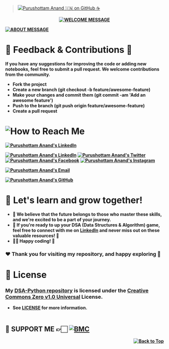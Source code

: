 > [![Purushottam Anand 🇮🇳 on GitHub ☕](https://github.com/creativepuru.png?size=100)](https://github.com/creativepuru "Purushottam Anand 🇮🇳 on GitHub ☕")

<b>

<div align="center"> 

[![WELCOME MESSAGE](https://readme-typing-svg.demolab.com?font=Calibri&size=28&duration=2000&pause=1000&multiline=true&width=750&height=80&lines=👋+WELCOME+TO+MY+DSA+PYTHON+🐍+REPOSITORY+📘)](https://github.com/creativepuru/DSA-Python)

</div>

[![ABOUT MESSAGE](https://readme-typing-svg.demolab.com?font=Calibri&size=22&duration=1000&pause=1000&multiline=true&width=1500&height=200&lines=📚+This+repository+contains+a+collection+of+codes+related+to+DSA+in+Python+🐍;🦾+Created+by+me+@creativepuru;✨+I+am+constantly+adding+new+contents.;💭+So+make+sure+to+check+back+often+🕙)](https://github.com/creativepuru)

<!--

# 📚 Table of Contents
- 🔰 ABOUT
- 💻 Getting Started
- 🔰 Description
- 📣 Feedback & Contributions 🤝
- 📲 How to reach me 💻
- 🚀 Let's learn and grow together!
- 📖 License
- 🤝 SUPPORT ME 👉🏻 Buy Me a Coffee ☕

# 🔰 ABOUT 
- ✨ I wanted to share some amazing free resources for learning Python! 🤓👨‍🎓👩‍🎓
- ✨ If you're interested in learning Python or want to enhance your skills, these resources are perfect for you! 🚀
- 🤓 Whether you're a beginner or an experienced programmer, these resources will help you enhance your skills and take your coding abilities to the next level. 💪

# 👨‍💻 Getting Started 
- To get started, you'll need to have `Python` installed on your computer. You can download the latest version of Python from the official website: https://www.python.org/downloads/
- You'll also need to have `Jupyter` installed. You can install it using `pip` using below commands :
```
pip install jupyter
```
- Once you have `Python` and `Jupyter` installed, you can `clone` this repository:
```
git clone https://github.com/creativepuru/Python-Basics.git
```
- Then, navigate to the directory where the repository was cloned and start Jupyter by using below commands :
```
cd <Python-Basics>
jupyter notebook
```
- This will open the `Jupyter notebook interface` in your default `web browser`. From here, you can navigate to the notebooks directory and open any of the notebooks to view the code examples.

# 🔰 Description
### The notebooks in this repository cover the following topics:
- Variables and data types
- Control structures (if/else statements, loops)
- Lists, tuples, and dictionaries
- Functions
- Classes and objects
- File input/output
- Exception Handling
### Each notebook contains code examples and explanations of the concepts being covered. I encourage you to experiment with the code and modify it to see what happens 🤓

-->

# 📣 Feedback & Contributions 🤝
If you have any suggestions for improving the code or adding new notebooks, feel free to submit a pull request. We welcome contributions from the community.

- Fork the project
- Create a new branch (git checkout -b feature/awesome-feature)
- Make your changes and commit them (git commit -am 'Add an awesome feature')
- Push to the branch (git push origin feature/awesome-feature)
- Create a pull request

<h1> <img src="https://readme-typing-svg.demolab.com?font=Calibri&size=28&duration=2000&pause=1000&multiline=true&width=600&height=40&lines=📲+How+to+reach+me+-+Social+Links+💻+" alt="How to Reach Me" /> </h1>

[![Purushottam Anand's LinkedIn](https://img.shields.io/badge/-📲%20Connect%20on%20Linkedin-blue?style=for-the-badge&logo=linkedin)](www.linkedin.com/comm/mynetwork/discovery-see-all?usecase=PEOPLE_FOLLOWS&followMember=creativepuru "Purushottam Anand's LinkedIn Profile")

[![Purushottam Anand's LinkedIn](https://img.shields.io/badge/-Linkedin-blue?style=flat-round&logo=linkedin)](www.linkedin.com/comm/mynetwork/discovery-see-all?usecase=PEOPLE_FOLLOWS&followMember=creativepuru "Purushottam Anand's LinkedIn Profile")    <!-- LinkedIn -->
[![Purushottam Anand's Twitter](https://img.shields.io/badge/-Twitter-white?style=flat-round&logo=twitter)](https://openinapp.co/twitterpuru "Purushottam Anand's Twitter Handle")               <!-- Twitter -->
[![Purushottam Anand's Facebook](https://img.shields.io/badge/-Facebook-white?style=flat-round&logo=facebook)](https://openinapp.co/fbpuru "Purushottam Anand's Facebook Profile")             <!-- Facebook -->
[![Purushottam Anand's Instagram](https://img.shields.io/badge/-Instagram-white?style=flat-round&logo=instagram)](https://openinapp.co/instapuru "Purushottam Anand's Instagram Profile")            <!-- Instagram -->

[![Purushottam Anand's Email](https://img.shields.io/badge/Gmail-use%20Desktop%20/%20Laptop%20to%20open%20Gmail-blue?style=social&logo=gmail)](https://openinapp.co/gmailpuru "Gmail - use Desktop / Laptop to open Gmail")

[![Purushottam Anand's GitHub](https://img.shields.io/badge/GitHub-❤️%20Sponsor%20me%20on%20GitHub-gr?style=for-the-badge&logo=github)](https://openinapp.co/githubpuru "Purushottam Anand's GitHub Page")

# 🚀 Let's learn and grow together!
- 🤖 We believe that the future belongs to those who master these skills, and we're excited to be a part of your journey. 
- 💪 If you're ready to up your DSA (Data Structures & Algorithm) game, feel free to connect with me on [LinkedIn](https://www.linkedin.com/in/creativepuru "Purushottam Anand on Linkedin") and never miss out on these valuable resources! 🚀
- 👨‍💻 Happy coding! 🎉

### ❤️ Thank you for visiting my repository, and happy exploring 🤗

# 📖 License
### My [DSA-Python repository](https://github.com/creativepuru/DSA-Python) is licensed under the [Creative Commons Zero v1.0 Universal](https://github.com/creativepuru/DSA-Python/blob/main/LICENSE.txt) License. 
- See [LICENSE](https://github.com/creativepuru/DSA-Python/blob/main/LICENSE.txt) for more information.
<br> </br>

## 🤝 SUPPORT ME 👉🏻 [![BMC](https://img.shields.io/badge/Buy%20Me%20a%20Coffee%20☕-%23FFDD00.svg?&style=for-the-badge&logo=buy-me-a-coffee&logoColor=black)](https://www.buymeacoffee.com/creativepuru)

<p align="right">
<a href="#top">
<img src="https://img.shields.io/static/v1?label&message=Back+to+Top&color=red&style=for-the-badge&logo" alt="Back to Top" /> </a> </p>

</b>
